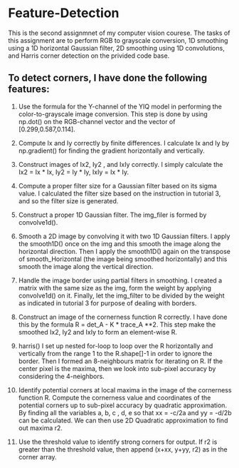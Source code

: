 # Feature-Detection

This is the second assignmnet of my computer vision courese.  The tasks of this assignment are to perform RGB to grayscale conversion, 1D smoothing using a 1D horizontal Gaussian filter, 2D smoothing using 1D convolutions, and Harris corner detection on the privided code base. 

## To detect corners, I have done the following features:

1. Use the formula for the Y-channel of the YIQ model in performing the color-to-grayscale image conversion.
This step is done by using np.dot() on the RGB-channel vector and the vector of [0.299,0.587,0.114].


2. Compute Ix and Iy correctly by finite differences.
I calculate Ix and Iy by np.gradient() for finding the gradient horizontally and vertically.


3. Construct images of Ix2, Iy2 , and IxIy correctly.
I simply calculate the Ix2 = Ix * Ix, Iy2 = Iy * Iy, IxIy = Ix * Iy.


4. Compute a proper filter size for a Gaussian filter based on its sigma value.
I calculated the filter size based on the instruction in tutorial 3, and so the filter size is generated.


5. Construct a proper 1D Gaussian filter.
The img_filer is formed by convolve1d().


6. Smooth a 2D image by convolving it with two 1D Gaussian filters.
I apply the smooth1D() once on the img and this smooth the image along the horizontal direction.
Then I apply the smooth1D() again on the transpose of smooth_Horizontal (the image being smoothed horizontally) and this smooth the image along the vertical direction.

7. Handle the image border using partial filters in smoothing.
I created a matrix with the same size as the img, form the weight by applying convolve1d() on it.
Finally, let the img_filter to be divided by the weight as indicated in tutorial 3 for purpose of dealing with borders.


8. Construct an image of the cornerness function R correctly.
I have done this by the formula R = det_A - K * trace_A **2. This step make the smoothed Ix2, Iy2 and IxIy to form an element-wise R.


9. harris()
I set up nested for-loop to loop over the R horizontally and vertically from the range 1 to the R.shape[]-1 in order to ignore the border.
Then I formed an 8-neighbours matrix for iterating on R. If the center pixel is the maxima, then we look into sub-pixel accuracy by considering the 4-neighbors.


10. Identify potential corners at local maxima in the image of the cornerness function R. Compute the cornerness value and coordinates of the potential corners up to sub-pixel accuracy by quadratic approximation.
By finding all the variables a, b, c , d, e so that xx = -c/2a and yy = -d/2b can be calculated.
We can then use 2D Quadratic approximation to find out maxima r2.


11. Use the threshold value to identify strong corners for output.
If r2 is greater than the threshold value, then append (x+xx, y+yy, r2) as in the corner array.
 
